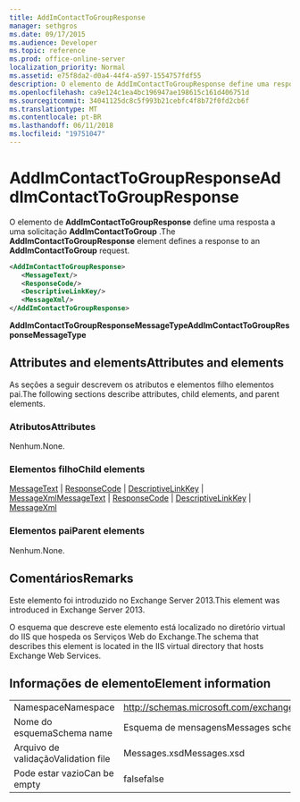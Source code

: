 ```yaml
---
title: AddImContactToGroupResponse
manager: sethgros
ms.date: 09/17/2015
ms.audience: Developer
ms.topic: reference
ms.prod: office-online-server
localization_priority: Normal
ms.assetid: e75f8da2-d0a4-44f4-a597-1554757fdf55
description: O elemento de AddImContactToGroupResponse define uma resposta a uma solicitação AddImContactToGroup.
ms.openlocfilehash: ca9e124c1ea4bc196947ae198615c161d406751d
ms.sourcegitcommit: 34041125dc8c5f993b21cebfc4f8b72f0fd2cb6f
ms.translationtype: MT
ms.contentlocale: pt-BR
ms.lasthandoff: 06/11/2018
ms.locfileid: "19751047"
---
```

# <a name="addimcontacttogroupresponse"></a><span data-ttu-id="70473-103">AddImContactToGroupResponse</span><span class="sxs-lookup"><span data-stu-id="70473-103">AddImContactToGroupResponse</span></span>

<span data-ttu-id="70473-104">O elemento de **AddImContactToGroupResponse** define uma resposta a uma solicitação **AddImContactToGroup** .</span><span class="sxs-lookup"><span data-stu-id="70473-104">The **AddImContactToGroupResponse** element defines a response to an **AddImContactToGroup** request.</span></span> 
  
```XML
<AddImContactToGroupResponse>
   <MessageText/>
   <ResponseCode/>
   <DescriptiveLinkKey/>
   <MessageXml/>
</AddImContactToGroupResponse>
```

 <span data-ttu-id="70473-105">**AddImContactToGroupResponseMessageType**</span><span class="sxs-lookup"><span data-stu-id="70473-105">**AddImContactToGroupResponseMessageType**</span></span>
## <a name="attributes-and-elements"></a><span data-ttu-id="70473-106">Attributes and elements</span><span class="sxs-lookup"><span data-stu-id="70473-106">Attributes and elements</span></span>

<span data-ttu-id="70473-107">As seções a seguir descrevem os atributos e elementos filho elementos pai.</span><span class="sxs-lookup"><span data-stu-id="70473-107">The following sections describe attributes, child elements, and parent elements.</span></span>
  
### <a name="attributes"></a><span data-ttu-id="70473-108">Atributos</span><span class="sxs-lookup"><span data-stu-id="70473-108">Attributes</span></span>

<span data-ttu-id="70473-109">Nenhum.</span><span class="sxs-lookup"><span data-stu-id="70473-109">None.</span></span>
  
### <a name="child-elements"></a><span data-ttu-id="70473-110">Elementos filho</span><span class="sxs-lookup"><span data-stu-id="70473-110">Child elements</span></span>

<span data-ttu-id="70473-111">[MessageText](messagetext.md) | [ResponseCode](responsecode.md) | [DescriptiveLinkKey](descriptivelinkkey.md) | [MessageXml](messagexml.md)</span><span class="sxs-lookup"><span data-stu-id="70473-111">[MessageText](messagetext.md) | [ResponseCode](responsecode.md) | [DescriptiveLinkKey](descriptivelinkkey.md) | [MessageXml](messagexml.md)</span></span>
  
### <a name="parent-elements"></a><span data-ttu-id="70473-112">Elementos pai</span><span class="sxs-lookup"><span data-stu-id="70473-112">Parent elements</span></span>

<span data-ttu-id="70473-113">Nenhum.</span><span class="sxs-lookup"><span data-stu-id="70473-113">None.</span></span>
  
## <a name="remarks"></a><span data-ttu-id="70473-114">Comentários</span><span class="sxs-lookup"><span data-stu-id="70473-114">Remarks</span></span>

<span data-ttu-id="70473-115">Este elemento foi introduzido no Exchange Server 2013.</span><span class="sxs-lookup"><span data-stu-id="70473-115">This element was introduced in Exchange Server 2013.</span></span>
  
<span data-ttu-id="70473-116">O esquema que descreve este elemento está localizado no diretório virtual do IIS que hospeda os Serviços Web do Exchange.</span><span class="sxs-lookup"><span data-stu-id="70473-116">The schema that describes this element is located in the IIS virtual directory that hosts Exchange Web Services.</span></span>
  
## <a name="element-information"></a><span data-ttu-id="70473-117">Informações de elemento</span><span class="sxs-lookup"><span data-stu-id="70473-117">Element information</span></span>

|||
|:-----|:-----|
|<span data-ttu-id="70473-118">Namespace</span><span class="sxs-lookup"><span data-stu-id="70473-118">Namespace</span></span>  <br/> |http://schemas.microsoft.com/exchange/services/2006/messages  <br/> |
|<span data-ttu-id="70473-119">Nome do esquema</span><span class="sxs-lookup"><span data-stu-id="70473-119">Schema name</span></span>  <br/> |<span data-ttu-id="70473-120">Esquema de mensagens</span><span class="sxs-lookup"><span data-stu-id="70473-120">Messages schema</span></span>  <br/> |
|<span data-ttu-id="70473-121">Arquivo de validação</span><span class="sxs-lookup"><span data-stu-id="70473-121">Validation file</span></span>  <br/> |<span data-ttu-id="70473-122">Messages.xsd</span><span class="sxs-lookup"><span data-stu-id="70473-122">Messages.xsd</span></span>  <br/> |
|<span data-ttu-id="70473-123">Pode estar vazio</span><span class="sxs-lookup"><span data-stu-id="70473-123">Can be empty</span></span>  <br/> |<span data-ttu-id="70473-124">false</span><span class="sxs-lookup"><span data-stu-id="70473-124">false</span></span>  <br/> |
   

